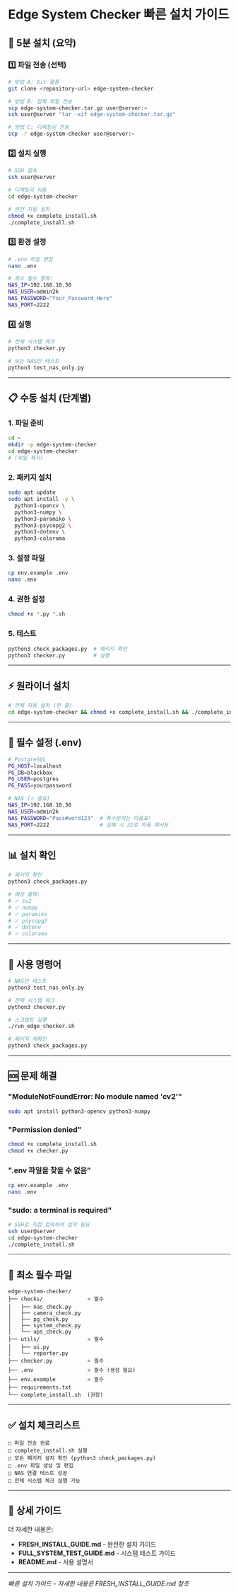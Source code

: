 # Edge System Checker 빠른 설치 가이드

## 🚀 5분 설치 (요약)

### 1️⃣ 파일 전송 (선택)

```bash
# 방법 A: Git 클론
git clone <repository-url> edge-system-checker

# 방법 B: 압축 파일 전송
scp edge-system-checker.tar.gz user@server:~
ssh user@server "tar -xzf edge-system-checker.tar.gz"

# 방법 C: 디렉토리 전송
scp -r edge-system-checker user@server:~
```

### 2️⃣ 설치 실행

```bash
# SSH 접속
ssh user@server

# 디렉토리 이동
cd edge-system-checker

# 완전 자동 설치
chmod +x complete_install.sh
./complete_install.sh
```

### 3️⃣ 환경 설정

```bash
# .env 파일 편집
nano .env

# 최소 필수 항목:
NAS_IP=192.168.10.30
NAS_USER=admin2k
NAS_PASSWORD="Your_Password_Here"
NAS_PORT=2222
```

### 4️⃣ 실행

```bash
# 전체 시스템 체크
python3 checker.py

# 또는 NAS만 테스트
python3 test_nas_only.py
```

---

## 📋 수동 설치 (단계별)

### 1. 파일 준비
```bash
cd ~
mkdir -p edge-system-checker
cd edge-system-checker
# (파일 복사)
```

### 2. 패키지 설치
```bash
sudo apt update
sudo apt install -y \
  python3-opencv \
  python3-numpy \
  python3-paramiko \
  python3-psycopg2 \
  python3-dotenv \
  python3-colorama
```

### 3. 설정 파일
```bash
cp env.example .env
nano .env
```

### 4. 권한 설정
```bash
chmod +x *.py *.sh
```

### 5. 테스트
```bash
python3 check_packages.py  # 패키지 확인
python3 checker.py         # 실행
```

---

## ⚡ 원라이너 설치

```bash
# 전체 자동 설치 (한 줄)
cd edge-system-checker && chmod +x complete_install.sh && ./complete_install.sh
```

---

## 🔧 필수 설정 (.env)

```bash
# PostgreSQL
PG_HOST=localhost
PG_DB=blackbox
PG_USER=postgres
PG_PASS=yourpassword

# NAS (⭐ 중요)
NAS_IP=192.168.10.30
NAS_USER=admin2k
NAS_PASSWORD="Pass#word123"  # 특수문자는 따옴표!
NAS_PORT=2222                # 실패 시 22로 자동 재시도
```

---

## 📊 설치 확인

```bash
# 패키지 확인
python3 check_packages.py

# 예상 출력:
# ✓ cv2
# ✓ numpy
# ✓ paramiko
# ✓ psycopg2
# ✓ dotenv
# ✓ colorama
```

---

## 🎯 사용 명령어

```bash
# NAS만 테스트
python3 test_nas_only.py

# 전체 시스템 체크
python3 checker.py

# 스크립트 실행
./run_edge_checker.sh

# 패키지 재확인
python3 check_packages.py
```

---

## 🆘 문제 해결

### "ModuleNotFoundError: No module named 'cv2'"
```bash
sudo apt install python3-opencv python3-numpy
```

### "Permission denied"
```bash
chmod +x complete_install.sh
chmod +x checker.py
```

### ".env 파일을 찾을 수 없음"
```bash
cp env.example .env
nano .env
```

### "sudo: a terminal is required"
```bash
# SSH로 직접 접속하여 설치 필요
ssh user@server
cd edge-system-checker
./complete_install.sh
```

---

## 📁 최소 필수 파일

```
edge-system-checker/
├── checks/              ⭐ 필수
│   ├── nas_check.py
│   ├── camera_check.py
│   ├── pg_check.py
│   ├── system_check.py
│   └── ups_check.py
├── utils/               ⭐ 필수
│   ├── ui.py
│   └── reporter.py
├── checker.py           ⭐ 필수
├── .env                 ⭐ 필수 (생성 필요)
├── env.example          ⭐ 필수
├── requirements.txt
└── complete_install.sh  (권장)
```

---

## ✅ 설치 체크리스트

```
□ 파일 전송 완료
□ complete_install.sh 실행
□ 모든 패키지 설치 확인 (python3 check_packages.py)
□ .env 파일 생성 및 편집
□ NAS 연결 테스트 성공
□ 전체 시스템 체크 실행 가능
```

---

## 🔗 상세 가이드

더 자세한 내용은:
- **FRESH_INSTALL_GUIDE.md** - 완전한 설치 가이드
- **FULL_SYSTEM_TEST_GUIDE.md** - 시스템 테스트 가이드
- **README.md** - 사용 설명서

---

*빠른 설치 가이드 - 자세한 내용은 FRESH_INSTALL_GUIDE.md 참조*

